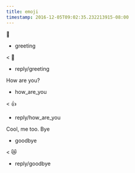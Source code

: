```yaml
---
title: emoji
timestamp: 2016-12-05T09:02:35.232213915-08:00
---
```


👋
* greeting

< 👋
* reply/greeting

How are you?
* how_are_you

< 👍
* reply/how_are_you

Cool, me too. Bye
* goodbye

< 😿
* reply/goodbye
